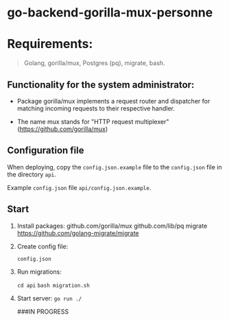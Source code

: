 # go-backend-gorilla-mux-personne

# Requirements:
>Golang, gorilla/mux, Postgres (pq), migrate, bash.

## Functionality for the system administrator:
- Package gorilla/mux implements a request router and dispatcher for matching incoming requests to their respective handler.

- The name mux stands for "HTTP request multiplexer" (https://github.com/gorilla/mux)

## Configuration file
When deploying, copy the `config.json.example` file to the `config.json` file in the directory
`api`.

Example `config.json` file `api/config.json.example`.

## Start

1. Install packages:
  github.com/gorilla/mux
  github.com/lib/pq
  migrate https://github.com/golang-migrate/migrate


2. Create config file:

    `config.json`
    
3. Run migrations:

    `cd api`
    `bash migration.sh `

4. Start server:
    `go run ./`
    
     ###IN PROGRESS
